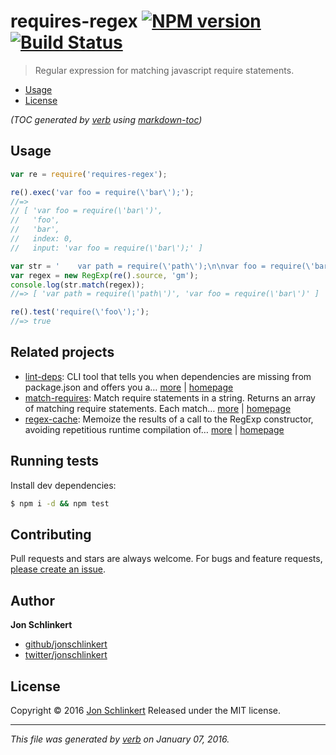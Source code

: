 # requires-regex [![NPM version](https://img.shields.io/npm/v/requires-regex.svg)](https://www.npmjs.com/package/requires-regex) [![Build Status](https://img.shields.io/travis/jonschlinkert/requires-regex.svg)](https://travis-ci.org/jonschlinkert/requires-regex)

> Regular expression for matching javascript require statements.

- [Usage](#usage)
- [License](#license)

_(TOC generated by [verb](https://github.com/verbose/verb) using [markdown-toc](https://github.com/jonschlinkert/markdown-toc))_

## Usage

```js
var re = require('requires-regex');

re().exec('var foo = require(\'bar\');');
//=>
// [ 'var foo = require(\'bar\')',
//   'foo',
//   'bar',
//   index: 0,
//   input: 'var foo = require(\'bar\');' ]

var str = '    var path = require(\'path\');\n\nvar foo = require(\'bar\');';
var regex = new RegExp(re().source, 'gm');
console.log(str.match(regex));
//=> [ 'var path = require(\'path\')', 'var foo = require(\'bar\')' ]

re().test('require(\'foo\');');
//=> true
```

## Related projects

* [lint-deps](https://www.npmjs.com/package/lint-deps): CLI tool that tells you when dependencies are missing from package.json and offers you a… [more](https://www.npmjs.com/package/lint-deps) | [homepage](https://github.com/jonschlinkert/lint-deps)
* [match-requires](https://www.npmjs.com/package/match-requires): Match require statements in a string. Returns an array of matching require statements. Each match… [more](https://www.npmjs.com/package/match-requires) | [homepage](https://github.com/jonschlinkert/match-requires)
* [regex-cache](https://www.npmjs.com/package/regex-cache): Memoize the results of a call to the RegExp constructor, avoiding repetitious runtime compilation of… [more](https://www.npmjs.com/package/regex-cache) | [homepage](https://github.com/jonschlinkert/regex-cache)

## Running tests

Install dev dependencies:

```sh
$ npm i -d && npm test
```

## Contributing

Pull requests and stars are always welcome. For bugs and feature requests, [please create an issue](https://github.com/jonschlinkert/requires-regex/issues/new).

## Author

**Jon Schlinkert**

* [github/jonschlinkert](https://github.com/jonschlinkert)
* [twitter/jonschlinkert](http://twitter.com/jonschlinkert)

## License

Copyright © 2016 [Jon Schlinkert](https://github.com/jonschlinkert)
Released under the MIT license.

***

_This file was generated by [verb](https://github.com/verbose/verb) on January 07, 2016._
